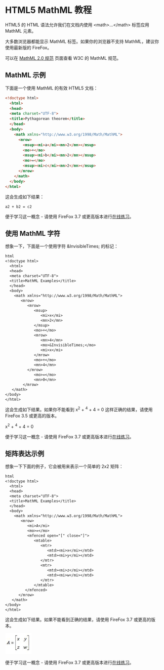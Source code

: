 # HTML5 MathML 教程

HTML5 的 HTML 语法允许我们在文档内使用 &lt;math&gt;...&lt;/math&gt; 标签应用 MathML 元素。

大多数浏览器都能显示 MathML 标签。如果你的浏览器不支持 MathML，建议你使用最新版的 FireFox。

可以在 [MathML 2.0 规范](http://www.w3.org/TR/MathML2/) 页面查看 W3C 的 MathML 规范。

## MathML 示例

下面是一个使用 MathML 的有效 HTML5 文档：

```html
<!doctype html>
  <html>
  <head>
  <meta charset="UTF-8">
  <title>Pythagorean theorem</title>
  </head>
  <body>
    <math xmlns="http://www.w3.org/1998/Math/MathML">
      <mrow>
        <msup><mi>a</mi><mn>2</mn></msup>
        <mo>+</mo>
        <msup><mi>b</mi><mn>2</mn></msup>
        <mo>=</mo>
        <msup><mi>c</mi><mn>2</mn></msup>
      </mrow>
    </math>
  </body>
</html> 
```

这会生成如下结果：

```
a2 + b2 = c2
```

便于学习这一概念 - 请使用 FireFox 3.7 或更高版本进行[在线练习](http://www.tutorialspoint.com/cgi-bin/practice.cgi?file=html5-22.htm)。

## 使用 MathML 字符

想象一下，下面是一个使用字符 &amp;InvisibleTimes; 的标记：

```
html
<!doctype html>
  <html>
  <head>
  <meta charset="UTF-8">
  <title>MathML Examples</title>
  </head>
  <body>
    <math xmlns="http://www.w3.org/1998/Math/MathML">
       <mrow>
          <mrow>
             <msup>
                <mi>x</mi>
                <mn>2</mn>
             </msup>
             <mo>+</mo>
             <mrow>
                <mn>4</mn>
                <mo>⁢⁢⁢&InvisibleTimes;</mo>
                <mi>x</mi>
             </mrow>
             <mo>+</mo>
             <mn>4</mn>
          </mrow>
             <mo>=</mo>
             <mn>0</mn>
        </mrow>
   </math>
</body>
</html> 
```

这会生成如下结果。如果你不能看到 x<sup>2</sup> + <sup>4</sup> + 4 = 0 这样正确的结果，请使用 FireFox 3.5 或更高的版本。

x<sup>2</sup> + <sup>4</sup> + 4 = 0

便于学习这一概念 - 请使用 FireFox 3.7 或更高版本进行[在线练习](http://www.tutorialspoint.com/cgi-bin/practice.cgi?file=html5-20.htm)。

## 矩阵表达示例

想象一下下面的例子，它会被用来表示一个简单的 2x2 矩阵：

```
html
<!doctype html>
  <html>
  <head>
  <meta charset="UTF-8">
  <title>MathML Examples</title>
  </head>
  <body>
    <math xmlns="http://www.w3.org/1998/Math/MathML">
       <mrow>
          <mi>A</mi>
          <mo>=</mo>
          <mfenced open="[" close="]">
             <mtable>
                <mtr>
                   <mtd><mi>x</mi></mtd>
                   <mtd><mi>y</mi></mtd>
                </mtr>
                <mtr>
                   <mtd><mi>z</mi></mtd>
                   <mtd><mi>w</mi></mtd>
                </mtr>
             </mtable>
         </mfenced>
      </mrow>
   </math>
</body>
</html> 
```

这会生成如下结果。如果不能看到正确的结果，请使用 FireFox 3.7 或更高的版本。

![2x2 matrix](images/mathml2.jpg)

便于学习这一概念 - 请使用 FireFox 3.7 或更高版本进行[在线练习](http://www.tutorialspoint.com/cgi-bin/practice.cgi?file=html5-21.htm)。
